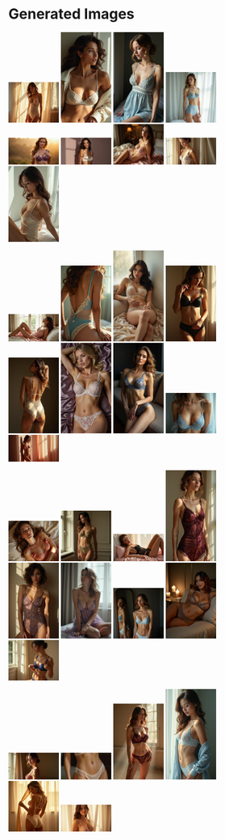 # Generated Images



<img src="2025_07_07_01.webp" width="100"/> <img src="2025_07_07_02.webp" width="100"/> <img src="2025_07_07_03.webp" width="100"/> <img src="2025_07_07_04.webp" width="100"/> <img src="2025_07_07_05.webp" width="100"/> <img src="2025_07_07_06.webp" width="100"/> <img src="2025_07_07_07.webp" width="100"/> <img src="2025_07_07_08.webp" width="100"/> <img src="2025_07_07_09.webp" width="100"/>

<img src="2025_07_07_10.webp" width="100"/> <img src="2025_07_07_11.webp" width="100"/> <img src="2025_07_07_12.webp" width="100"/> <img src="2025_07_07_13.webp" width="100"/> <img src="2025_07_07_14.webp" width="100"/> <img src="2025_07_07_15.webp" width="100"/> <img src="2025_07_07_16.webp" width="100"/> <img src="2025_07_07_17.webp" width="100"/> <img src="2025_07_07_18.webp" width="100"/>

<img src="2025_07_07_19.webp" width="100"/> <img src="2025_07_07_20.webp" width="100"/> <img src="2025_07_07_21.webp" width="100"/> <img src="2025_07_07_22.webp" width="100"/> <img src="2025_07_07_23.webp" width="100"/> <img src="2025_07_07_24.webp" width="100"/> <img src="2025_07_07_25.webp" width="100"/> <img src="2025_07_07_26.webp" width="100"/> <img src="2025_07_07_27.webp" width="100"/>

<img src="2025_07_07_28.webp" width="100"/> <img src="2025_07_07_29.webp" width="100"/> <img src="2025_07_07_30.webp" width="100"/> <img src="2025_07_07_31.webp" width="100"/> <img src="2025_07_07_32.webp" width="100"/> <img src="2025_07_07_33.webp" width="100"/>